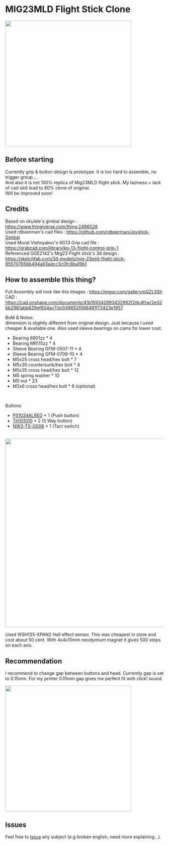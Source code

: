 # MIG23MLD Flight Stick Clone
<img src="https://github.com/tiktrimo/MIG23MLD-Joystick-Gimbal/blob/main/images/20210720_0145.png?raw=true" width="400">

## Before starting
Currently grip & button design is prototype. It is too hard to assemble, no trigger group.... <br>
And also it is not 100% replica of Mig23MLD flight stick. My laziness + lack of cad skill lead to 80% clone of original.<br>
Will be improved soon!

## Credits
Based on okulele's gimbal design : https://www.thingiverse.com/thing:2496028 <br>
Used rdbeerman's cad files : https://github.com/rdbeerman/Joystick-Gimbal <br>
Used Murat Vishnyakov's KG13 Grip cad file : https://grabcad.com/library/kg-13-flight-control-grip-1 <br>
Referenced GGE2142's Mig23 Flight stick's 3d design : https://sketchfab.com/3d-models/mig-23mld-flight-stick-855707656b494a63adcc3c0fc8ba19b1 <br>

## How to assemble this thing?
Full Assembly will look like this
Images : https://imgur.com/gallery/pQZL5Sh
CAD : https://cad.onshape.com/documents/41b159342893432992f2dc4f/w/2e32bb2981abb629ef604ac7/e/049652f066491f72423e1957


BoM & Notes:<br>
dimension is slightly different from original design. Just because I used cheaper & available one. 
Also used sleeve bearings on cams for lower cost.

- Bearing 6901zz * 4
- Bearing MR115zz * 4
- Sleeve Bearing GFM-0507-11 * 4
- Sleeve Bearing GFM-0709-10 * 4
- M5x25 cross head/hex bolt * 7
- M5x35 countersunk/hex bolt * 4
- M5x35 cross head/hex bolt * 12
- M5 spring washer * 10
- M5 nut * 23
- M3x6 cross head/hex bolt * 6 (optional) 
<br>

Buttons
- [PS1024ALRED](https://github.com/tiktrimo/MIG23MLD-Joystick-Gimbal/blob/main/images/20210718_0329.png) * 1 (Push button)
- [TH101010](https://github.com/tiktrimo/MIG23MLD-Joystick-Gimbal/blob/main/images/Image%20001.png) * 2 (5 Way button)
- [NW3-TS-G008](https://github.com/tiktrimo/MIG23MLD-Joystick-Gimbal/blob/main/images/Image%20002.png) * 1 (Tact switch)
<br>
<img src="https://github.com/tiktrimo/MIG23MLD-Joystick-Gimbal/blob/main/images/DSCF7199.JPG?raw=true" width="600">

Used WSH135-XPAN2 Hall effect sensor. This was cheapest in store and cost about 50 cent. With 4x4x10mm neodymium magnet it gives 500 steps on each axis.


## Recommendation
I recommend to change gap between buttons and head. Currently gap is set to 0.15mm. For my printer 0.15mm gap gives me perfect fit with click! sound. 

<img src="https://github.com/tiktrimo/MIG23MLD-Joystick-Gimbal/blob/main/images/20210718_0323.png?raw=true" width="400">


## Issues
Feel free to [Issue](https://github.com/tiktrimo/MIG23MLD-Joystick-Gimbal/issues) any subject (e.g broken english, need more explaining...).
